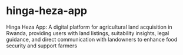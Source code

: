 # hinga-heza-app
Hinga Heza App: A digital platform for agricultural land acquisition in Rwanda, providing users with land listings, suitability insights, legal guidance, and direct communication with landowners to enhance food security and support farmers
